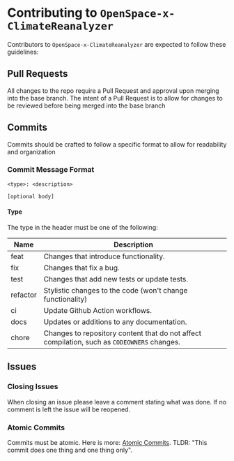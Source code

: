 # Contributing to `OpenSpace-x-ClimateReanalyzer`
Contributors to `OpenSpace-x-ClimateReanalyzer` are expected to follow these guidelines:

## Pull Requests
All changes to the repo require a Pull Request and approval upon merging into the base branch. The intent of a Pull Request is to allow for changes to be reviewed before being merged into the base branch

## Commits
Commits should be crafted to follow a specific format to allow for readability and organization

### Commit Message Format
```
<type>: <description>

[optional body]
```

#### Type
The type in the header must be one of the following:

|Name|Description|
|-|-|
|feat|Changes that introduce functionality.|
|fix|Changes that fix a bug.|
|test|Changes that add new tests or update tests.|
|refactor|Stylistic changes to the code (won't change functionality)|
|ci|Update Github Action workflows.|
|docs|Updates or additions to any documentation.|
|chore|Changes to repository content that do not affect compilation, such as `CODEOWNERS` changes.|


## Issues

### Closing Issues
When closing an issue please leave a comment stating what was done. If no comment is left the issue will be reopened.
### Atomic Commits
Commits must be atomic. Here is more: [Atomic Commits](https://en.wikipedia.org/wiki/Atomic_commit). TLDR: "This commit does one thing and one thing only".
